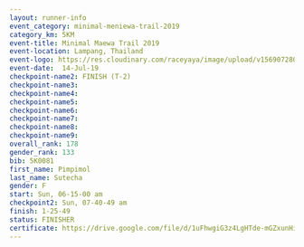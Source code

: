 ```yaml
---
layout: runner-info 
event_category: minimal-meniewa-trail-2019 
category_km: 5KM 
event-title: Minimal Maewa Trail 2019 
event-location: Lampang, Thailand 
event-logo: https://res.cloudinary.com/raceyaya/image/upload/v1569072805/logo/minimal-trail_ktnvsp.jpg 
event-date:  14-Jul-19 
checkpoint-name2: FINISH (T-2) 
checkpoint-name3: 
checkpoint-name4: 
checkpoint-name5: 
checkpoint-name6: 
checkpoint-name7: 
checkpoint-name8: 
checkpoint-name9: 
overall_rank: 178
gender_rank: 133
bib: 5K0081
first_name: Pimpimol
last_name: Sutecha
gender: F
start: Sun, 06-15-00 am
checkpoint2: Sun, 07-40-49 am
finish: 1-25-49
status: FINISHER
certificate: https://drive.google.com/file/d/1uFhwgiG3z4LgHTde-mGZxunHiG8KuxlJ/view?usp=sharing
---
```

